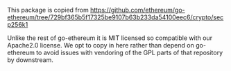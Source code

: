 This package is copied from <https://github.com/ethereum/go-ethereum/tree/729bf365b5f17325be9107b63b233da54100eec6/crypto/secp256k1>

Unlike the rest of go-ethereum it is MIT licensed so compatible with our Apache2.0 license. We opt to copy in here rather than depend on go-ethereum to avoid issues with vendoring of the GPL parts of that repository by downstream.
